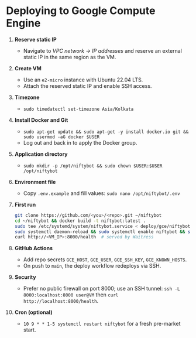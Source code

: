 # Deploying to Google Compute Engine

1. **Reserve static IP**
   - Navigate to *VPC network → IP addresses* and reserve an external static IP in the same region as the VM.

2. **Create VM**
   - Use an `e2-micro` instance with Ubuntu 22.04 LTS.
   - Attach the reserved static IP and enable SSH access.

3. **Timezone**
   - `sudo timedatectl set-timezone Asia/Kolkata`

4. **Install Docker and Git**
   - `sudo apt-get update && sudo apt-get -y install docker.io git && sudo usermod -aG docker $USER`
   - Log out and back in to apply the Docker group.

5. **Application directory**
   - `sudo mkdir -p /opt/niftybot && sudo chown $USER:$USER /opt/niftybot`

6. **Environment file**
   - Copy `.env.example` and fill values: `sudo nano /opt/niftybot/.env`

7. **First run**
   ```bash
   git clone https://github.com/<you>/<repo>.git ~/niftybot
   cd ~/niftybot && docker build -t niftybot:latest .
   sudo tee /etc/systemd/system/niftybot.service < deploy/gce/niftybot.service
   sudo systemctl daemon-reload && sudo systemctl enable niftybot && sudo systemctl start niftybot
   curl http://<VM_IP>:8000/health  # served by Waitress
   ```

8. **GitHub Actions**
   - Add repo secrets `GCE_HOST`, `GCE_USER`, `GCE_SSH_KEY`, `GCE_KNOWN_HOSTS`.
   - On push to `main`, the deploy workflow redeploys via SSH.

9. **Security**
   - Prefer no public firewall on port 8000; use an SSH tunnel:
     `ssh -L 8000:localhost:8000 user@VM` then `curl http://localhost:8000/health`.

10. **Cron (optional)**
    - `10 9 * * 1-5 systemctl restart niftybot` for a fresh pre-market start.
